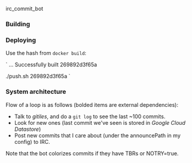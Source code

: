 irc_commit_bot

### Building

### Deploying

Use the hash from `docker build`:

`
...
Successfully built 269892d3f65a

./push.sh 269892d3f65a
`

### System architecture

Flow of a loop is as follows (bolded items are external dependencies):

* Talk to *gitiles*, and do a `git log` to see the last ~100 commits.
* Look for new ones (last commit we've seen is stored in *Google Cloud
  Datastore*)
* Post new commits that I care about (under the announcePath in my config) to
  IRC.

Note that the bot colorizes commits if they have TBRs or NOTRY=true.
